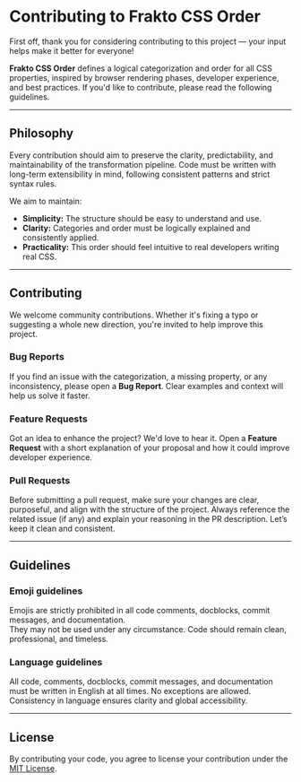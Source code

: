 # Contributing to Frakto CSS Order

First off, thank you for considering contributing to this project — your input helps make it better for everyone!

**Frakto CSS Order** defines a logical categorization and order for all CSS properties, inspired by browser rendering phases, developer experience, and best practices. If you'd like to contribute, please read the following guidelines.

---

## Philosophy

Every contribution should aim to preserve the clarity, predictability, and maintainability of the transformation pipeline. Code must be written with long-term extensibility in mind, following consistent patterns and strict syntax rules.

We aim to maintain:

- **Simplicity:** The structure should be easy to understand and use.
- **Clarity:** Categories and order must be logically explained and consistently applied.
- **Practicality:** This order should feel intuitive to real developers writing real CSS.

---

## Contributing

We welcome community contributions. Whether it's fixing a typo or suggesting a whole new direction, you're invited to help improve this project.

### Bug Reports

If you find an issue with the categorization, a missing property, or any inconsistency, please open a **Bug Report**. Clear examples and context will help us solve it faster.

### Feature Requests

Got an idea to enhance the project? We'd love to hear it. Open a **Feature Request** with a short explanation of your proposal and how it could improve developer experience.

### Pull Requests

Before submitting a pull request, make sure your changes are clear, purposeful, and align with the structure of the project. Always reference the related issue (if any) and explain your reasoning in the PR description. Let’s keep it clean and consistent.

---

## Guidelines

### Emoji guidelines

Emojis are strictly prohibited in all code comments, docblocks, commit messages, and documentation.  
They may not be used under any circumstance. Code should remain clean, professional, and timeless.

### Language guidelines

All code, comments, docblocks, commit messages, and documentation must be written in English at all times. No exceptions are allowed. Consistency in language ensures clarity and global accessibility.

---

## License

By contributing your code, you agree to license your contribution under the [MIT License](../LICENSE).
